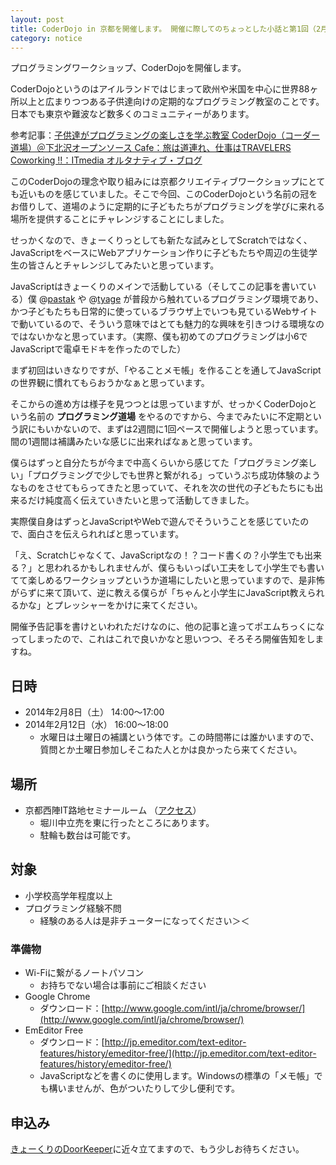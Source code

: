 ```yaml
---
layout: post
title: CoderDojo in 京都を開催します。 開催に際してのちょっとした小話と第1回（2月8日）の告知など
category: notice
---
```


プログラミングワークショップ、CoderDojoを開催します。

CoderDojoというのはアイルランドではじまって欧州や米国を中心に世界88ヶ所以上と広まりつつある子供達向けの定期的なプログラミング教室のことです。日本でも東京や難波など数多くのコミュニティーがあります。

参考記事：[子供達がプログラミングの楽しさを学ぶ教室 CoderDojo（コーダー道場）＠下北沢オープンソース Cafe：旅は道連れ、仕事はTRAVELERS Coworking !!：ITmedia オルタナティブ・ブログ](http://blogs.itmedia.co.jp/cmssol/2012/07/study4-coderdojo-tokyo.html)

このCoderDojoの理念や取り組みには京都クリエイティブワークショップにとても近いものを感じていました。そこで今回、このCoderDojoという名前の冠をお借りして、道場のように定期的に子どもたちがプログラミングを学びに来れる場所を提供することにチャレンジすることにしました。

せっかくなので、きょーくりっとしても新たな試みとしてScratchではなく、JavaScriptをベースにWebアプリケーション作りに子どもたちや周辺の生徒学生の皆さんとチャレンジしてみたいと思っています。

JavaScriptはきょーくりのメインで活動している（そしてこの記事を書いている）僕 @[pastak](http://twitter.com/pastak) や @[tyage](http://twitter.com/tyage) が普段から触れているプログラミング環境であり、かつ子どもたちも日常的に使っているブラウザ上でいつも見ているWebサイトで動いているので、そういう意味ではとても魅力的な興味を引きつける環境なのではないかなと思っています。（実際、僕も初めてのプログラミングは小6でJavaScriptで電卓モドキを作ったのでした）

まず初回はいきなりですが、「やることメモ帳」を作ることを通してJavaScriptの世界観に慣れてもらおうかなぁと思っています。

そこからの進め方は様子を見つつとは思っていますが、せっかくCoderDojoという名前の **プログラミング道場** をやるのですから、今までみたいに不定期という訳にもいかないので、まずは2週間に1回ペースで開催しようと思っています。間の1週間は補講みたいな感じに出来ればなぁと思っています。

僕らはずっと自分たちが今まで中高くらいから感じてた「プログラミング楽しい」「プログラミングで少しでも世界と繋がれる」っていうぷち成功体験のようなものをさせてもらってきたと思っていて、それを次の世代の子どもたちにも出来るだけ純度高く伝えていきたいと思って活動してきました。

実際僕自身はずっとJavaScriptやWebで遊んでそういうことを感じていたので、面白さを伝えられればと思っています。

「え、Scratchじゃなくて、JavaScriptなの！？コード書くの？小学生でも出来る？」と思われるかもしれませんが、僕らもいっぱい工夫をして小学生でも書いてて楽しめるワークショップというか道場にしたいと思っていますので、是非怖がらずに来て頂いて、逆に教える僕らが「ちゃんと小学生にJavaScript教えられるかな」とプレッシャーをかけに来てください。

開催予告記事を書けといわれただけなのに、他の記事と違ってポエムちっくになってしまったので、これはこれで良いかなと思いつつ、そろそろ開催告知をしますね。

## 日時

- 2014年2月8日（土） 14:00〜17:00
- 2014年2月12日（水） 16:00〜18:00
    - 水曜日は土曜日の補講という体です。この時間帯には誰かいますので、質問とか土曜日参加しそこねた人とかは良かったら来てください。

## 場所

- 京都西陣IT路地セミナールーム （[アクセス](http://it-rouji.net/access/index.html)）
    - 堀川中立売を東に行ったところにあります。
    - 駐輪も数台は可能です。

## 対象

- 小学校高学年程度以上
- プログラミング経験不問
    - 経験のある人は是非チューターになってください＞＜

### 準備物

- Wi-Fiに繋がるノートパソコン
    - お持ちでない場合は事前にご相談ください
- Google Chrome
    - ダウンロード：[http://www.google.com/intl/ja/chrome/browser/](http://www.google.com/intl/ja/chrome/browser/)
- EmEditor Free
    - ダウンロード：[http://jp.emeditor.com/text-editor-features/history/emeditor-free/](http://jp.emeditor.com/text-editor-features/history/emeditor-free/)
    - JavaScriptなどを書くのに使用します。Windowsの標準の「メモ帳」でも構いませんが、色がついたりして少し便利です。

## 申込み

[きょーくりのDoorKeeper](http://kyokuri.doorkeeper.jp/)に近々立てますので、もう少しお待ちください。


